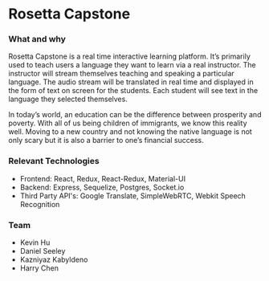 # Rosetta Capstone 

### What and why
Rosetta Capstone is a real time interactive learning platform. It’s primarily used to teach users a language they want to learn via a real instructor. The instructor will stream themselves teaching and speaking a particular language. The audio stream will be translated in real time and displayed in the form of text on screen for the students. Each student will see text in the language they selected themselves.

In today’s world, an education can be the difference between prosperity and poverty. With all of us being children of immigrants, we know this reality well. Moving to a new country and not knowing the native language is not only scary but it is also a barrier to one’s financial success. 

### Relevant Technologies

- Frontend: React, Redux, React-Redux, Material-UI
- Backend: Express, Sequelize, Postgres, Socket.io
- Third Party API's: Google Translate, SimpleWebRTC, Webkit Speech Recognition

### Team
- Kevin Hu
- Daniel Seeley
- Kazniyaz Kabyldeno
- Harry Chen
